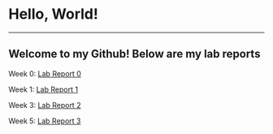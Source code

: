 # Hello, World!
***
## Welcome to my Github! Below are my lab reports

Week 0:
[Lab Report 0](https://jankwong705.github.io/cse15l-lab-reports/lab-report-1-week-0.html)

Week 1:
[Lab Report 1](https://jankwong705.github.io/cse15l-lab-reports/week-1-lab-report.html)

Week 3:
[Lab Report 2](https://jankwong705.github.io/cse15l-lab-reports/week-3-lab-report.html)

Week 5:
[Lab Report 3](https://jankwong705.github.io/cse15l-lab-reports/week-5-lab-report.html)
